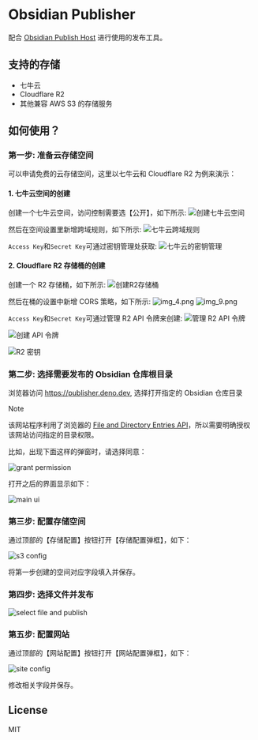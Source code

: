 # Obsidian Publisher

配合 [Obsidian Publish Host](https://github.com/jooooock/obsidian-publish-host) 进行使用的发布工具。

## 支持的存储

- 七牛云
- Cloudflare R2
- 其他兼容 AWS S3 的存储服务


## 如何使用？

### 第一步: 准备云存储空间

可以申请免费的云存储空间，这里以七牛云和 Cloudflare R2 为例来演示：

#### 1. 七牛云空间的创建

创建一个七牛云空间，访问控制需要选【公开】，如下所示:
![创建七牛云空间](assets/create-qiniu-bucket.png)

然后在空间设置里新增跨域规则，如下所示:
![七牛云跨域规则](assets/qiniu-bucket-cors.png)

`Access Key`和`Secret Key`可通过密钥管理处获取:
![七牛云的密钥管理](assets/qiniu-ak-sk.png)


#### 2. Cloudflare R2 存储桶的创建

创建一个 R2 存储桶，如下所示:
![创建R2存储桶](assets/r2-create-bucket.png)

然后在桶的设置中新增 CORS 策略，如下所示:
![img_4.png](assets/r2-cors-1.png)
![img_9.png](assets/r2-cors-2.png)

`Access Key`和`Secret Key`可通过管理 R2 API 令牌来创建:
![管理 R2 API 令牌](assets/r2-ak-sk-1.png)

![创建 API 令牌](assets/r2-ak-sk-2.png)

![R2 密钥](assets/r2-ak-sk-3.png)


### 第二步: 选择需要发布的 Obsidian 仓库根目录

浏览器访问 https://publisher.deno.dev, 选择打开指定的 Obsidian 仓库目录

> [!NOTE]
> 该网站程序利用了浏览器的 [File and Directory Entries API](https://developer.mozilla.org/en-US/docs/Web/API/File_and_Directory_Entries_API)，所以需要明确授权该网站访问指定的目录权限。
> 
> 比如，出现下面这样的弹窗时，请选择同意：
> 
> ![grant permission](assets/grant-permission.png)

打开之后的界面显示如下：

![main ui](assets/main-ui.png)


### 第三步: 配置存储空间

通过顶部的【存储配置】按钮打开【存储配置弹框】，如下：

![s3 config](assets/s3-config.png)

将第一步创建的空间对应字段填入并保存。


### 第四步: 选择文件并发布

![select file and publish](assets/publish.png)


### 第五步: 配置网站

通过顶部的【网站配置】按钮打开【网站配置弹框】，如下：

![site config](assets/site-config.png)

修改相关字段并保存。


## License

MIT
